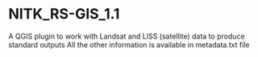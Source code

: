 # NITK_RS-GIS_1.1
A QGIS plugin to work with Landsat and LISS (satellite) data to produce standard outputs
All the other information is available in metadata.txt file
